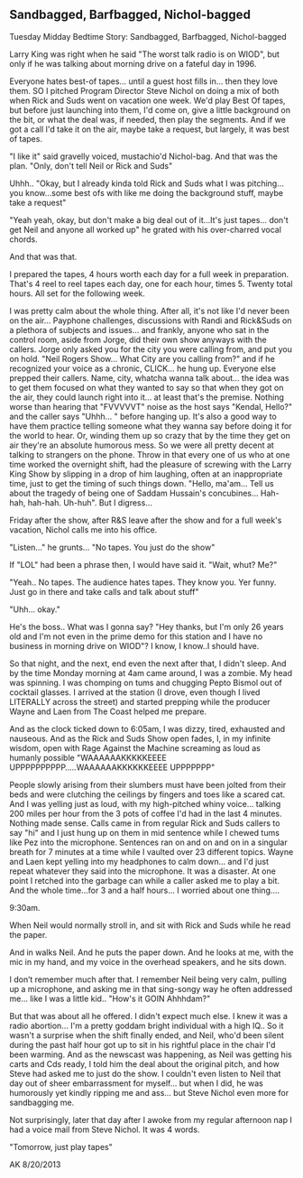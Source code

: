 ## Sandbagged, Barfbagged, Nichol-bagged

Tuesday Midday Bedtime Story: Sandbagged, Barfbagged, Nichol-bagged

Larry King was right when he said "The worst talk radio is on WIOD", but only if he was talking about morning drive on a fateful day in 1996.

Everyone hates best-of tapes… until a guest host fills in… then they love them. SO I pitched Program Director Steve Nichol on doing a mix of both when Rick and Suds went on vacation one week. We'd play Best Of tapes, but before just launching into them, I'd come on, give a little background on the bit, or what the deal was, if needed, then play the segments. And if we got a call I'd take it on the air, maybe take a request, but largely, it was best of tapes.

"I like it" said gravelly voiced, mustachio'd Nichol-bag. And that was the plan. "Only, don't tell Neil or Rick and Suds"

Uhhh.. "Okay, but I already kinda told Rick and Suds what I was pitching… you know…some best ofs with like me doing the background stuff, maybe take a request"

"Yeah yeah, okay, but don't make a big deal out of it…It's just tapes… don't get Neil and anyone all worked up" he grated with his over-charred vocal chords.

And that was that.

I prepared the tapes, 4 hours worth each day for a full week in preparation. That's 4 reel to reel tapes each day, one for each hour, times 5. Twenty total hours. All set for the following week.

I was pretty calm about the whole thing. After all, it's not like I'd never been on the air… Payphone challenges, discussions with Randi and Rick&Suds on a plethora of subjects and issues… and frankly, anyone who sat in the control room, aside from Jorge, did their own show anyways with the callers. Jorge only asked you for the city you were calling from, and put you on hold. "Neil Rogers Show… What City are you calling from?" and if he recognized your voice as a chronic, CLICK… he hung up. Everyone else prepped their callers. Name, city, whatcha wanna talk about… the idea was to get them focused on what they wanted to say so that when they got on the air, they could launch right into it… at least that's the premise. Nothing worse than hearing that "FVVVVVT" noise as the host says "Kendal, Hello?" and the caller says "Uhhh... " before hanging up. It's also a good way to have them practice telling someone what they wanna say before doing it for the world to hear. Or, winding them up so crazy that by the time they get on air they're an absolute humorous mess. So we were all pretty decent at talking to strangers on the phone. Throw in that every one of us who at one time worked the overnight shift, had the pleasure of screwing with the Larry King Show by slipping in a drop of him laughing, often at an inappropriate time, just to get the timing of such things down. "Hello, ma'am… Tell us about the tragedy of being one of Saddam Hussain's concubines… Hah-hah, hah-hah. Uh-huh". But I digress…

Friday after the show, after R&S leave after the show and for a full week's vacation, Nichol calls me into his office.

"Listen…" he grunts… "No tapes. You just do the show"

If "LOL" had been a phrase then, I would have said it. "Wait, whut? Me?"

"Yeah.. No tapes. The audience hates tapes. They know you. Yer funny. Just go in there and take calls and talk about stuff"

"Uhh… okay."

He's the boss.. What was I gonna say? "Hey thanks, but I'm only 26 years old and I'm not even in the prime demo for this station and I have no business in morning drive on WIOD"? I know, I know..I should have.

So that night, and the next, end even the next after that, I didn't sleep. And by the time Monday morning at 4am came around, I was a zombie. My head was spinning. I was chomping on tums and chugging Pepto Bismol out of cocktail glasses. I arrived at the station (I drove, even though I lived LITERALLY across the street) and started prepping while the producer Wayne and Laen from The Coast helped me prepare.

And as the clock ticked down to 6:05am, I was dizzy, tired, exhausted and nauseous. And as the Rick and Suds Show open fades, I, in my infinite wisdom, open with Rage Against the Machine screaming as loud as humanly possible "WAAAAAAKKKKKEEEE UPPPPPPPPPP…..WAAAAAAKKKKKKEEEE UPPPPPPP"

People slowly arising from their slumbers must have been jolted from their beds and were clutching the ceilings by fingers and toes like a scared cat. And I was yelling just as loud, with my high-pitched whiny voice… talking 200 miles per hour from the 3 pots of coffee I'd had in the last 4 minutes. Nothing made sense. Calls came in from regular Rick and Suds callers to say "hi" and I just hung up on them in mid sentence while I chewed tums like Pez into the microphone. Sentences ran on and on and on in a singular breath for 7 minutes at a time while I vaulted over 23 different topics. Wayne and Laen kept yelling into my headphones to calm down… and I'd just repeat whatever they said into the microphone. It was a disaster. At one point I retched into the garbage can while a caller asked me to play a bit. And the whole time…for 3 and a half hours… I worried about one thing….

9:30am.

When Neil would normally stroll in, and sit with Rick and Suds while he read the paper.

And in walks Neil. And he puts the paper down. And he looks at me, with the mic in my hand, and my voice in the overhead speakers, and he sits down.

I don’t remember much after that. I remember Neil being very calm, pulling up a microphone, and asking me in that sing-songy way he often addressed me… like I was a little kid.. "How's it GOIN Ahhhdam?"

But that was about all he offered. I didn't expect much else. I knew it was a radio abortion… I'm a pretty goddam bright individual with a high IQ.. So it wasn't a surprise when the shift finally ended, and Neil, who'd been silent during the past half hour got up to sit in his rightful place in the chair I'd been warming. And as the newscast was happening, as Neil was getting his carts and Cds ready, I told him the deal about the original pitch, and how Steve had asked me to just do the show. I couldn't even listen to Neil that day out of sheer embarrassment for myself… but when I did, he was humorously yet kindly ripping me and ass… but Steve Nichol even more for sandbagging me.

Not surprisingly, later that day after I awoke from my regular afternoon nap I had a voice mail from Steve Nichol. It was 4 words.

"Tomorrow, just play tapes"

AK 8/20/2013
